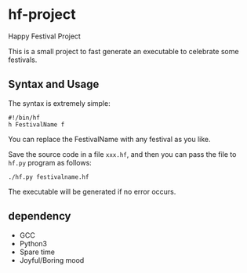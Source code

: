 # hf-project
Happy Festival Project

This is a small project to fast generate an executable to celebrate some festivals.

## Syntax and Usage
The syntax is extremely simple:

```
#!/bin/hf
h FestivalName f
```
You can replace the FestivalName with any festival as you like.

Save the source code in a file `xxx.hf`,
and then you can pass the file to `hf.py` program as follows:

```
./hf.py festivalname.hf
```

The executable will be generated if no error occurs.


## dependency
- GCC
- Python3
- Spare time
- Joyful/Boring mood